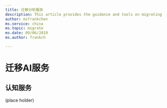 ```yaml
---
title: 迁移分析服务
description: This article provides the guidance and tools on migrating AI resources.
author: msfrankchen
ms.service: china 
ms.topic: migrate
ms.date: 09/06/2019
ms.author: frankch

---
```


# 迁移AI服务

## 认知服务
(place holder)



